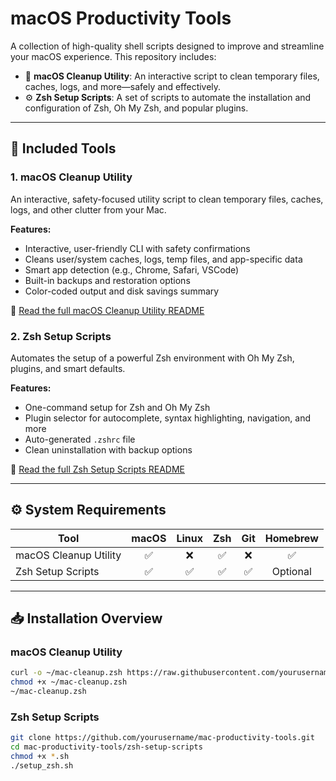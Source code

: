 # macOS Productivity Tools

A collection of high-quality shell scripts designed to improve and streamline your macOS experience. This repository includes:

- 🧼 **macOS Cleanup Utility**: An interactive script to clean temporary files, caches, logs, and more—safely and effectively.
- ⚙️ **Zsh Setup Scripts**: A set of scripts to automate the installation and configuration of Zsh, Oh My Zsh, and popular plugins.

---

## 🔧 Included Tools

### 1. macOS Cleanup Utility

An interactive, safety-focused utility script to clean temporary files, caches, logs, and other clutter from your Mac.

**Features:**

- Interactive, user-friendly CLI with safety confirmations
- Cleans user/system caches, logs, temp files, and app-specific data
- Smart app detection (e.g., Chrome, Safari, VSCode)
- Built-in backups and restoration options
- Color-coded output and disk savings summary

📄 [Read the full macOS Cleanup Utility README](./mac-cleanup/README.md)

### 2. Zsh Setup Scripts

Automates the setup of a powerful Zsh environment with Oh My Zsh, plugins, and smart defaults.

**Features:**

- One-command setup for Zsh and Oh My Zsh
- Plugin selector for autocomplete, syntax highlighting, navigation, and more
- Auto-generated `.zshrc` file
- Clean uninstallation with backup options

📄 [Read the full Zsh Setup Scripts README](./zsh-setup-scripts/README.md)

---

## ⚙️ System Requirements

| Tool                    | macOS | Linux | Zsh | Git | Homebrew |
|-------------------------|:-----:|:-----:|:---:|:---:|:--------:|
| macOS Cleanup Utility   | ✅    | ❌    | ✅  | ❌  | ✅       |
| Zsh Setup Scripts       | ✅    | ✅    | ✅  | ✅  | Optional |

---

## 📥 Installation Overview

### macOS Cleanup Utility

```bash
curl -o ~/mac-cleanup.zsh https://raw.githubusercontent.com/yourusername/mac-productivity-tools/main/mac-cleanup/mac-cleanup.zsh
chmod +x ~/mac-cleanup.zsh
~/mac-cleanup.zsh
```

### Zsh Setup Scripts
```bash
git clone https://github.com/yourusername/mac-productivity-tools.git
cd mac-productivity-tools/zsh-setup-scripts
chmod +x *.sh
./setup_zsh.sh
```